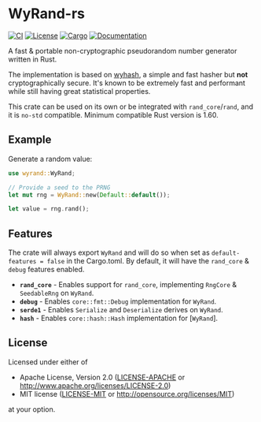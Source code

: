 # WyRand-rs

[![CI](https://github.com/Bluefinger/wyrand-rs/actions/workflows/ci.yml/badge.svg)](https://github.com/Bluefinger/wyrand-rs/actions/workflows/ci.yml)
[![License](https://img.shields.io/badge/license-Apache--2.0_OR_MIT-blue.svg)](https://github.com/Bluefinger/wyrand-rs)
[![Cargo](https://img.shields.io/crates/v/wyrand.svg)](https://crates.io/crates/wyrand)
[![Documentation](https://docs.rs/wyrand/badge.svg)](https://docs.rs/wyrand)

A fast & portable non-cryptographic pseudorandom number generator written in Rust.

The implementation is based on [wyhash](https://github.com/wangyi-fudan/wyhash), a simple and fast hasher but **not** cryptographically secure. It's known to be extremely fast and performant while still having great statistical properties.

This crate can be used on its own or be integrated with `rand_core`/`rand`, and it is `no-std` compatible. Minimum compatible Rust version is 1.60.

## Example

Generate a random value:

```rust
use wyrand::WyRand;

// Provide a seed to the PRNG
let mut rng = WyRand::new(Default::default());

let value = rng.rand();
```

## Features

The  crate will always export `WyRand` and will do so when set as `default-features = false` in the Cargo.toml. By default, it will have the `rand_core` & `debug` features enabled.

- **`rand_core`** - Enables support for `rand_core`, implementing `RngCore` & `SeedableRng` on `WyRand`.
- **`debug`** - Enables `core::fmt::Debug` implementation for `WyRand`.
- **`serde1`** - Enables `Serialize` and `Deserialize` derives on `WyRand`.
- **`hash`** - Enables `core::hash::Hash` implementation for [`WyRand`].

## License

Licensed under either of

- Apache License, Version 2.0 ([LICENSE-APACHE](LICENSE-APACHE) or http://www.apache.org/licenses/LICENSE-2.0)
- MIT license ([LICENSE-MIT](LICENSE-MIT) or http://opensource.org/licenses/MIT)

at your option.
